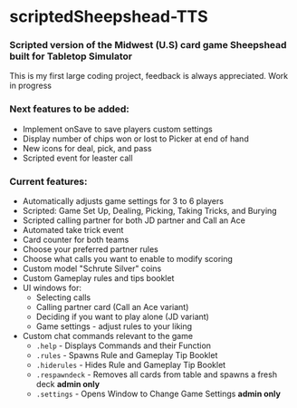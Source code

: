 # scriptedSheepshead-TTS  
### Scripted version of the Midwest (U.S) card game Sheepshead built for Tabletop Simulator  

This is my first large coding project, feedback is always appreciated. Work in progress  

### Next features to be added:  
* Implement onSave to save players custom settings
* Display number of chips won or lost to Picker at end of hand
* New icons for deal, pick, and pass
* Scripted event for leaster call

### Current features:  
* Automatically adjusts game settings for 3 to 6 players  
* Scripted: Game Set Up, Dealing, Picking, Taking Tricks, and Burying
* Scripted calling partner for both JD partner and Call an Ace
* Automated take trick event  
* Card counter for both teams  
* Choose your preferred partner rules  
* Choose what calls you want to enable to modify scoring  
* Custom model "Schrute Silver" coins  
* Custom Gameplay rules and tips booklet
* UI windows for:  
  * Selecting calls  
  * Calling partner card (Call an Ace variant)  
  * Deciding if you want to play alone (JD variant)
  * Game settings - adjust rules to your liking  
* Custom chat commands relevant to the game  
  * `.help` - Displays Commands and their Function  
  * `.rules` - Spawns Rule and Gameplay Tip Booklet  
  * `.hiderules` - Hides Rule and Gameplay Tip Booklet  
  * `.respawndeck` - Removes all cards from table and spawns a fresh deck **admin only**  
  * `.settings` - Opens Window to Change Game Settings **admin only** 

